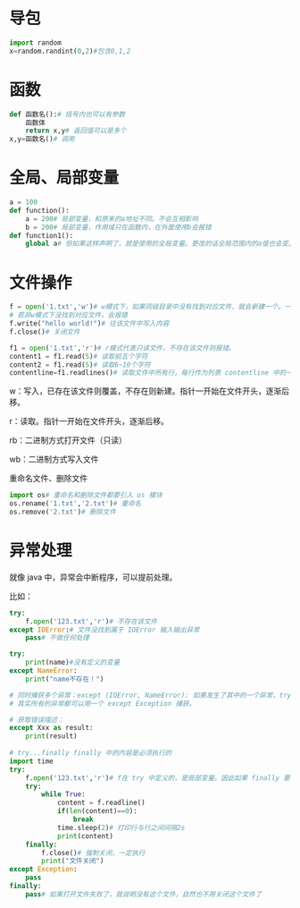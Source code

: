 # 导包

```python
import random
x=random.randint(0,2)#包含0,1,2
```

# 函数

```python
def 函数名():# 括号内也可以有参数
    函数体
    return x,y# 返回值可以是多个
x,y=函数名()# 调用
```

# 全局、局部变量

```python
a = 100
def function():
    a = 200# 局部变量，和原来的a地址不同。不会互相影响
    b = 200# 局部变量，作用域只在函数内，在外面使用b会报错
def function1():
    global a# 但如果这样声明了，就是使用的全局变量。更改的话全局范围内的a值也会变。
```

# 文件操作

```python
f = open('1.txt','w')# w模式下，如果同级目录中没有找到对应文件，就会新建一个。一执行，同级目录下立刻就会新建1.txt
# 若非w模式下没找到对应文件，会报错
f.write("hello world!")# 往该文件中写入内容
f.close()# 关闭文件

f1 = open('1.txt','r')# r模式代表只读文件，不存在该文件则报错。
content1 = f1.read(5)# 读取前五个字符
content2 = f1.read(5)# 读取6~10个字符
contentline=f1.readlines()# 读取文件中所有行，每行作为列表 contentline 中的一项（字符串元素），并以\n结尾
```

w：写入，已存在该文件则覆盖，不存在则新建。指针一开始在文件开头，逐渐后移。

r：读取。指针一开始在文件开头，逐渐后移。

rb：二进制方式打开文件（只读）

wb：二进制方式写入文件

重命名文件、删除文件

```python
import os# 重命名和删除文件都要引入 os 模块
os.rename('1.txt','2.txt')# 重命名
os.remove('2.txt')# 删除文件
```

# 异常处理

就像 java 中，异常会中断程序，可以提前处理。

比如：

```python
try:
    f.open('123.txt','r')# 不存在该文件
except IOError:# 文件没找到属于 IOError 输入输出异常
    pass# 不做任何处理

try:
    print(name)#没有定义的变量
except NameError:
    print("name不存在！")

# 同时捕获多个异常：except (IOError, NameError): 如果发生了其中的一个异常，try 内代码就会停止运行并处理
# 其实所有的异常都可以用一个 except Exception 捕获。

# 获取错误描述：
except Xxx as result:
    print(result)
    
# try...finally finally 中的内容是必须执行的
import time
try:
    f.open('123.txt','r')# f在 try 中定义的，是局部变量。因此如果 finally 要关闭f的话，应该写在 try 内
    try:
        while True:
            content = f.readline()
            if(len(content)==0):
                break
            time.sleep(2)# 打印行与行之间间隔2s
            print(content)
    finally:
        f.close()# 强制关闭，一定执行
        print("文件关闭")
except Exception:
    pass
finally:
    pass# 如果打开文件失败了，就说明没有这个文件，自然也不用关闭这个文件了
```

